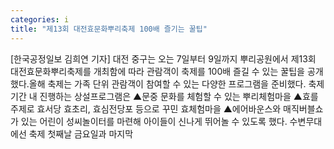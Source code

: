 ```yaml
---
categories: i
title: "제13회 대전효문화뿌리축제 100배 즐기는 꿀팁"
---
```

[한국공정일보 김희연 기자] 대전 중구는 오는 7일부터 9일까지 뿌리공원에서 제13회 대전효문화뿌리축제를 개최함에 따라 관람객이 축제를 100배 즐길 수 있는 꿀팁을 공개했다.올해 축제는 가족 단위 관람객이 참여할 수 있는 다양한 프로그램을 준비했다. 축제 기간 내 진행하는 상설프로그램은 ▲문중 문화를 체험할 수 있는 뿌리체험마을 ▲효를 주제로 효서당 효초리, 효심전당포 등으로 꾸민 효체험마을 ▲에어바운스와 매직버블쇼가 있는 어린이 성씨놀이터를 마련해 아이들이 신나게 뛰어놀 수 있도록 했다. 수변무대에선 축제 첫째날 금요일과 마지막